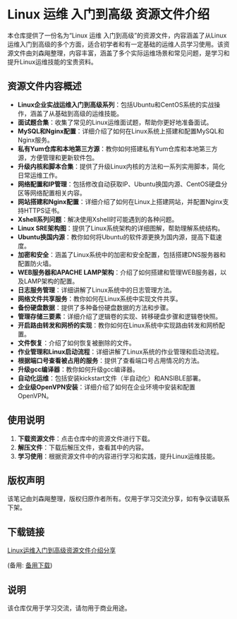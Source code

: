 # Linux 运维 入门到高级 资源文件介绍

本仓库提供了一份名为“Linux 运维 入门到高级”的资源文件，内容涵盖了从Linux运维入门到高级的多个方面，适合初学者和有一定基础的运维人员学习使用。该资源文件由刘森飚整理，内容丰富，涵盖了多个实际运维场景和常见问题，是学习和提升Linux运维技能的宝贵资料。

## 资源文件内容概述

- **Linux企业实战运维入门到高级系列**：包括Ubuntu和CentOS系统的实战操作，涵盖了从基础到高级的运维技能。
- **面试题合集**：收集了常见的Linux运维面试题，帮助你更好地准备面试。
- **MySQL和Nginx配置**：详细介绍了如何在Linux系统上搭建和配置MySQL和Nginx服务。
- **私有Yum仓库和本地第三方源**：教你如何搭建私有Yum仓库和本地第三方源，方便管理和更新软件包。
- **升级内核和脚本合集**：提供了升级Linux内核的方法和一系列实用脚本，简化日常运维工作。
- **网络配置和IP管理**：包括修改自动获取IP、Ubuntu换国内源、CentOS硬盘分区等网络配置相关内容。
- **网站搭建和Nginx配置**：详细介绍了如何在Linux上搭建网站，并配置Nginx支持HTTPS证书。
- **Xshell系列问题**：解决使用Xshell时可能遇到的各种问题。
- **Linux SRE架构图**：提供了Linux系统架构的详细图解，帮助理解系统结构。
- **Ubuntu换国内源**：教你如何将Ubuntu的软件源更换为国内源，提高下载速度。
- **加密和安全**：涵盖了Linux系统中的加密和安全配置，包括搭建DNS服务器和配置防火墙。
- **WEB服务器和APACHE LAMP架构**：介绍了如何搭建和管理WEB服务器，以及LAMP架构的配置。
- **日志服务管理**：详细讲解了Linux系统中的日志管理方法。
- **网络文件共享服务**：教你如何在Linux系统中实现文件共享。
- **备份硬盘数据**：提供了多种备份硬盘数据的方法和步骤。
- **管理存储三要素**：详细介绍了逻辑卷的实现、转移硬盘步骤和逻辑卷快照。
- **开启路由转发和网桥的实现**：教你如何在Linux系统中实现路由转发和网桥配置。
- **文件恢复**：介绍了如何恢复被删除的文件。
- **作业管理和Linux启动流程**：详细讲解了Linux系统的作业管理和启动流程。
- **根据端口号查看被占用的服务**：提供了查看端口号占用情况的方法。
- **升级gcc编译器**：教你如何升级gcc编译器。
- **自动化运维**：包括安装kickstart文件（半自动化）和ANSIBLE部署。
- **企业级OpenVPN安装**：详细介绍了如何在企业环境中安装和配置OpenVPN。

## 使用说明

1. **下载资源文件**：点击仓库中的资源文件进行下载。
2. **解压文件**：下载后解压文件，查看其中的内容。
3. **学习使用**：根据资源文件中的内容进行学习和实践，提升Linux运维技能。

## 版权声明

该笔记由刘森飚整理，版权归原作者所有。仅用于学习交流分享，如有争议请联系下架。

## 下载链接
[Linux运维入门到高级资源文件介绍分享](https://pan.quark.cn/s/23b29a83e0fd) 

(备用: [备用下载](https://pan.baidu.com/s/1SdlHjOna4zCPYPGXOeWCAw?pwd=1234))

## 说明

该仓库仅用于学习交流，请勿用于商业用途。

